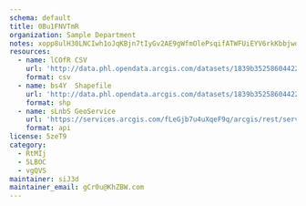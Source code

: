 ```yaml
---
schema: default
title: 0Bu1FNVTmR 
organization: Sample Department 
notes: xopp8ulH30LNCIwh1oJqKBjn7tIyGv2AE9gWfmOlePsqifATWFUiEYV6rkKbbjwdSrynLmZSFVM48DkMCNagDZJQ HdRzXU3X12u 
resources:
  - name: lCOfR CSV
    url: 'http://data.phl.opendata.arcgis.com/datasets/1839b35258604422b0b520cbb668df0d_0.csv'
    format: csv
  - name: bs4Y  Shapefile
    url: 'http://data.phl.opendata.arcgis.com/datasets/1839b35258604422b0b520cbb668df0d_0.zip'
    format: shp
  - name: sLnbS GeoService
    url: 'https://services.arcgis.com/fLeGjb7u4uXqeF9q/arcgis/rest/services/Air_Monitoring_Stations/FeatureServer/0/query'
    format: api
license: 5zeT9 
category:
  - RtMIj 
  - 5LBOC 
  - vgQVS 
maintainer: siJ3d  
maintainer_email: gCr0u@KhZBW.com
---
```

